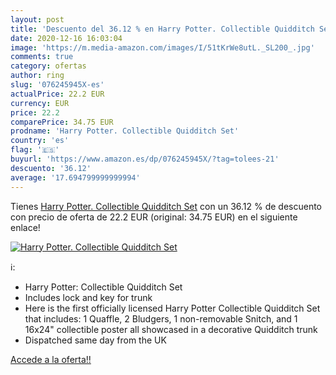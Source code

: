```yaml
---
layout: post
title: 'Descuento del 36.12 % en Harry Potter. Collectible Quidditch Set'
date: 2020-12-16 16:03:04
image: 'https://m.media-amazon.com/images/I/51tKrWe8utL._SL200_.jpg'
comments: true
category: ofertas
author: ring
slug: '076245945X-es'
actualPrice: 22.2 EUR
currency: EUR
price: 22.2
comparePrice: 34.75 EUR
prodname: 'Harry Potter. Collectible Quidditch Set'
country: 'es'
flag: '🇪🇸'
buyurl: 'https://www.amazon.es/dp/076245945X/?tag=tolees-21'
descuento: '36.12'
average: '17.694799999999994'
---
```


Tienes [Harry Potter. Collectible Quidditch Set](https://www.amazon.es/dp/076245945X/?tag=tolees-21) con un 36.12 % de descuento con precio de oferta de 22.2 EUR (original: 34.75 EUR) en el siguiente enlace!

[![Harry Potter. Collectible Quidditch Set](https://m.media-amazon.com/images/I/51tKrWe8utL._SL200_.jpg)](https://www.amazon.es/dp/076245945X/?tag=tolees-21)

ℹ️:

- Harry Potter: Collectible Quidditch Set
- Includes lock and key for trunk
- Here is the first officially licensed Harry Potter Collectible Quidditch Set that includes: 1 Quaffle, 2 Bludgers, 1 non-removable Snitch, and 1 16x24" collectible poster all showcased in a decorative Quidditch trunk
- Dispatched same day from the UK

[Accede a la oferta!!](https://www.amazon.es/dp/076245945X/?tag=tolees-21)
